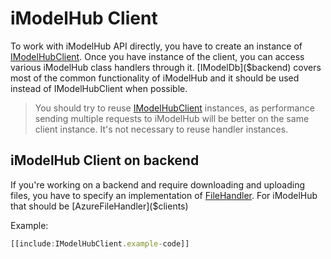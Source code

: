 # iModelHub Client
To work with iModelHub API directly, you have to create an instance of [IModelHubClient]($clients). Once you have instance of the client, you can access various iModelHub class handlers through it. [IModelDb]($backend) covers most of the common functionality of iModelHub and it should be used instead of IModelHubClient when possible.

> You should try to reuse [IModelHubClient]($clients) instances, as performance sending multiple requests to iModelHub will be better on the same client instance. It's not necessary to reuse handler instances.

## iModelHub Client on backend
If you're working on a backend and require downloading and uploading files, you have to specify an implementation of [FileHandler]($clients). For iModelHub that should be [AzureFileHandler]($clients)

Example:
```ts
[[include:IModelHubClient.example-code]]
```
